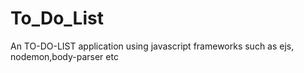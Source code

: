 # To_Do_List
An TO-DO-LIST application using javascript frameworks such as ejs, nodemon,body-parser etc 

